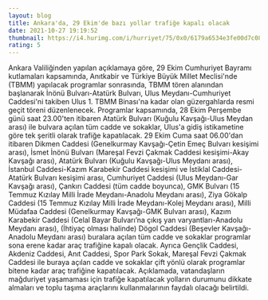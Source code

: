 ```yaml
--- 
layout: blog
title: Ankara'da, 29 Ekim'de bazı yollar trafiğe kapalı olacak
date: 2021-10-27 19:19:52
thumbnail: https://i4.hurimg.com/i/hurriyet/75/0x0/6179a6534e3fe00d7c08af98.jpg
rating: 5
---
```

Ankara Valiliğinden yapılan açıklamaya göre, 29 Ekim Cumhuriyet Bayramı kutlamaları kapsamında, Anıtkabir ve Türkiye Büyük Millet Meclisi'nde (TBMM) yapılacak programlar sonrasında, TBMM tören alanından başlanarak İnönü Bulvarı-Atatürk Bulvarı, Ulus Meydanı-Cumhuriyet Caddesi'ni takiben Ulus 1. TBMM Binası'na kadar olan güzergahlarda resmi geçit töreni düzenlenecek.  Programlar kapsamında, 28 Ekim Perşembe günü saat 23.00'ten itibaren Atatürk Bulvarı (Kuğulu Kavşağı-Ulus Meydan arası) ile bulvara açılan tüm cadde ve sokaklar, Ulus'a gidiş istikametine göre tek şeritli olarak trafiğe kapatılacak.  29 Ekim Cuma saat 06.00'dan itibaren Dikmen Caddesi (Genelkurmay Kavşağı-Çetin Emeç Bulvarı kesişimi arası), İsmet İnönü Bulvarı (Mareşal Fevzi Çakmak Caddesi kesişimi-Akay Kavşağı arası), Atatürk Bulvarı (Kuğulu Kavşağı-Ulus Meydanı arası), İstanbul Caddesi-Kazım Karabekir Caddesi kesişimi ve İstiklal Caddesi-Atatürk Bulvarı kesişimi arası, Cumhuriyet Caddesi (Ulus Meydanı-Gar Kavşağı arası), Çankırı Caddesi (tüm cadde boyunca), GMK Bulvarı (15 Temmuz Kızılay Milli İrade Meydanı-Anadolu Meydanı arası), Ziya Gökalp Caddesi (15 Temmuz Kızılay Milli İrade Meydanı-Kolej Meydanı arası), Milli Müdafaa Caddesi (Genelkurmay Kavşağı-GMK Bulvarı arası), Kazım Karabekir Caddesi (Celal Bayar Bulvarı’na çıkış yan varyantları-Anadolu Meydanı arası), (İhtiyaç olması halinde) Dögol Caddesi (Beşevler Kavşağı-Anadolu Meydanı arası) buralara açılan tüm cadde ve sokaklar programlar sona erene kadar araç trafiğine kapalı olacak. Ayrıca Gençlik Caddesi, Akdeniz Caddesi, Anıt Caddesi, Spor Park Sokak, Mareşal Fevzi Çakmak Caddesi ile buraya açılan cadde ve sokaklar çift yönlü olarak programlar bitene kadar araç trafiğine kapatılacak.  Açıklamada, vatandaşların mağduriyet yaşamaması için trafiğe kapatılacak yolların durumunu dikkate almaları ve toplu taşıma araçlarını kullanmalarının faydalı olacağı belirtildi.